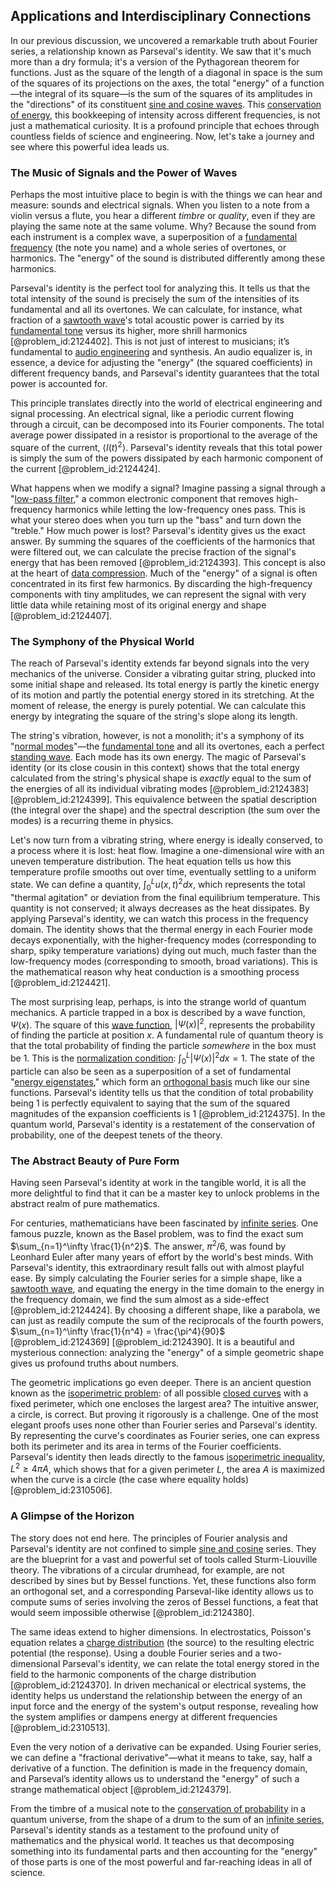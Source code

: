 ## Applications and Interdisciplinary Connections

In our previous discussion, we uncovered a remarkable truth about Fourier series, a relationship known as Parseval's identity. We saw that it's much more than a dry formula; it's a version of the Pythagorean theorem for functions. Just as the square of the length of a diagonal in space is the sum of the squares of its projections on the axes, the total "energy" of a function—the integral of its square—is the sum of the squares of its amplitudes in the "directions" of its constituent [sine and cosine waves](@article_id:180787). This [conservation of energy](@article_id:140020), this bookkeeping of intensity across different frequencies, is not just a mathematical curiosity. It is a profound principle that echoes through countless fields of science and engineering. Now, let's take a journey and see where this powerful idea leads us.

### The Music of Signals and the Power of Waves

Perhaps the most intuitive place to begin is with the things we can hear and measure: sounds and electrical signals. When you listen to a note from a violin versus a flute, you hear a different *timbre* or *quality*, even if they are playing the same note at the same volume. Why? Because the sound from each instrument is a complex wave, a superposition of a [fundamental frequency](@article_id:267688) (the note you name) and a whole series of overtones, or harmonics. The "energy" of the sound is distributed differently among these harmonics.

Parseval's identity is the perfect tool for analyzing this. It tells us that the total intensity of the sound is precisely the sum of the intensities of its fundamental and all its overtones. We can calculate, for instance, what fraction of a [sawtooth wave](@article_id:159262)'s total acoustic power is carried by its [fundamental tone](@article_id:181668) versus its higher, more shrill harmonics [@problem_id:2124402]. This is not just of interest to musicians; it’s fundamental to [audio engineering](@article_id:260396) and synthesis. An audio equalizer is, in essence, a device for adjusting the "energy" (the squared coefficients) in different frequency bands, and Parseval's identity guarantees that the total power is accounted for.

This principle translates directly into the world of electrical engineering and signal processing. An electrical signal, like a periodic current flowing through a circuit, can be decomposed into its Fourier components. The total average power dissipated in a resistor is proportional to the average of the square of the current, $\langle I(t)^2 \rangle$. Parseval's identity reveals that this total power is simply the sum of the powers dissipated by each harmonic component of the current [@problem_id:2124424].

What happens when we modify a signal? Imagine passing a signal through a "[low-pass filter](@article_id:144706)," a common electronic component that removes high-frequency harmonics while letting the low-frequency ones pass. This is what your stereo does when you turn up the "bass" and turn down the "treble." How much power is lost? Parseval's identity gives us the exact answer. By summing the squares of the coefficients of the harmonics that were filtered out, we can calculate the precise fraction of the signal's energy that has been removed [@problem_id:2124393]. This concept is also at the heart of [data compression](@article_id:137206). Much of the "energy" of a signal is often concentrated in its first few harmonics. By discarding the high-frequency components with tiny amplitudes, we can represent the signal with very little data while retaining most of its original energy and shape [@problem_id:2124407].

### The Symphony of the Physical World

The reach of Parseval's identity extends far beyond signals into the very mechanics of the universe. Consider a vibrating guitar string, plucked into some initial shape and released. Its total energy is partly the kinetic energy of its motion and partly the potential energy stored in its stretching. At the moment of release, the energy is purely potential. We can calculate this energy by integrating the square of the string's slope along its length.

The string's vibration, however, is not a monolith; it's a symphony of its "[normal modes](@article_id:139146)"—the [fundamental tone](@article_id:181668) and all its overtones, each a perfect [standing wave](@article_id:260715). Each mode has its own energy. The magic of Parseval's identity (or its close cousin in this context) shows that the total energy calculated from the string's physical shape is *exactly* equal to the sum of the energies of all its individual vibrating modes [@problem_id:2124383] [@problem_id:2124399]. This equivalence between the spatial description (the integral over the shape) and the spectral description (the sum over the modes) is a recurring theme in physics.

Let's now turn from a vibrating string, where energy is ideally conserved, to a process where it is lost: heat flow. Imagine a one-dimensional wire with an uneven temperature distribution. The heat equation tells us how this temperature profile smooths out over time, eventually settling to a uniform state. We can define a quantity, $\int_0^L u(x,t)^2 dx$, which represents the total "thermal agitation" or deviation from the final equilibrium temperature. This quantity is not conserved; it always decreases as the heat dissipates. By applying Parseval's identity, we can watch this process in the frequency domain. The identity shows that the thermal energy in each Fourier mode decays exponentially, with the higher-frequency modes (corresponding to sharp, spiky temperature variations) dying out much, much faster than the low-frequency modes (corresponding to smooth, broad variations). This is the mathematical reason why heat conduction is a smoothing process [@problem_id:2124421].

The most surprising leap, perhaps, is into the strange world of quantum mechanics. A particle trapped in a box is described by a wave function, $\Psi(x)$. The square of this [wave function](@article_id:147778), $|\Psi(x)|^2$, represents the probability of finding the particle at position $x$. A fundamental rule of quantum theory is that the total probability of finding the particle *somewhere* in the box must be 1. This is the [normalization condition](@article_id:155992): $\int_0^L |\Psi(x)|^2 dx = 1$. The state of the particle can also be seen as a superposition of a set of fundamental "[energy eigenstates](@article_id:151660)," which form an [orthogonal basis](@article_id:263530) much like our sine functions. Parseval's identity tells us that the condition of total probability being 1 is perfectly equivalent to saying that the sum of the squared magnitudes of the expansion coefficients is 1 [@problem_id:2124375]. In the quantum world, Parseval's identity is a restatement of the conservation of probability, one of the deepest tenets of the theory.

### The Abstract Beauty of Pure Form

Having seen Parseval's identity at work in the tangible world, it is all the more delightful to find that it can be a master key to unlock problems in the abstract realm of pure mathematics.

For centuries, mathematicians have been fascinated by [infinite series](@article_id:142872). One famous puzzle, known as the Basel problem, was to find the exact sum $\sum_{n=1}^\infty \frac{1}{n^2}$. The answer, $\pi^2/6$, was found by Leonhard Euler after many years of effort by the world's best minds. With Parseval's identity, this extraordinary result falls out with almost playful ease. By simply calculating the Fourier series for a simple shape, like a [sawtooth wave](@article_id:159262), and equating the energy in the time domain to the energy in the frequency domain, we find the sum almost as a side-effect [@problem_id:2124424]. By choosing a different shape, like a parabola, we can just as readily compute the sum of the reciprocals of the fourth powers, $\sum_{n=1}^\infty \frac{1}{n^4} = \frac{\pi^4}{90}$ [@problem_id:2124369] [@problem_id:2124390]. It is a beautiful and mysterious connection: analyzing the "energy" of a simple geometric shape gives us profound truths about numbers.

The geometric implications go even deeper. There is an ancient question known as the [isoperimetric problem](@article_id:198669): of all possible [closed curves](@article_id:264025) with a fixed perimeter, which one encloses the largest area? The intuitive answer, a circle, is correct. But proving it rigorously is a challenge. One of the most elegant proofs uses none other than Fourier series and Parseval's identity. By representing the curve's coordinates as Fourier series, one can express both its perimeter and its area in terms of the Fourier coefficients. Parseval's identity then leads directly to the famous [isoperimetric inequality](@article_id:196483), $L^2 \ge 4\pi A$, which shows that for a given perimeter $L$, the area $A$ is maximized when the curve is a circle (the case where equality holds) [@problem_id:2310506].

### A Glimpse of the Horizon

The story does not end here. The principles of Fourier analysis and Parseval's identity are not confined to simple [sine and cosine](@article_id:174871) series. They are the blueprint for a vast and powerful set of tools called Sturm-Liouville theory. The vibrations of a circular drumhead, for example, are not described by sines but by Bessel functions. Yet, these functions also form an orthogonal set, and a corresponding Parseval-like identity allows us to compute sums of series involving the zeros of Bessel functions, a feat that would seem impossible otherwise [@problem_id:2124380].

The same ideas extend to higher dimensions. In electrostatics, Poisson's equation relates a [charge distribution](@article_id:143906) (the source) to the resulting electric potential (the response). Using a double Fourier series and a two-dimensional Parseval's identity, we can relate the total energy stored in the field to the harmonic components of the charge distribution [@problem_id:2124370]. In driven mechanical or electrical systems, the identity helps us understand the relationship between the energy of an input force and the energy of the system's output response, revealing how the system amplifies or dampens energy at different frequencies [@problem_id:2310513].

Even the very notion of a derivative can be expanded. Using Fourier series, we can define a "fractional derivative"—what it means to take, say, half a derivative of a function. The definition is made in the frequency domain, and Parseval’s identity allows us to understand the "energy" of such a strange mathematical object [@problem_id:2124379].

From the timbre of a musical note to the [conservation of probability](@article_id:149142) in a quantum universe, from the shape of a drum to the sum of an [infinite series](@article_id:142872), Parseval's identity stands as a testament to the profound unity of mathematics and the physical world. It teaches us that decomposing something into its fundamental parts and then accounting for the "energy" of those parts is one of the most powerful and far-reaching ideas in all of science.